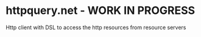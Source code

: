 # httpquery.net - WORK IN PROGRESS
Http client with DSL to access the http resources from resource servers
